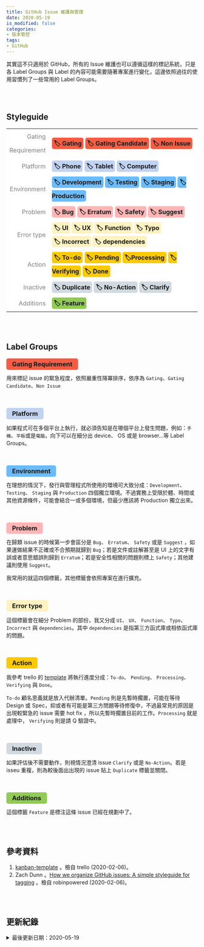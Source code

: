 ```yaml
---
title: GitHub Issue 維護與管理
date: 2020-05-19
is_modified: false
categories:
- 版本管控
tags:
- GitHub
--- 
```


其實這不只適用於 GitHub，所有的 Issue 維護也可以遵循這樣的標記系統，只是各 Label Groups 與 Label 的內容可能需要隨著專案進行變化，這邊依照過往的使用習慣列了一些常用的 Label Groups。

<!--more-->
<br><br> 

## Styleguide 
<table style="width:100%"> 
	<tr style="border-width: 0px;"> 
	  <td style="border-width: 0px;" width="20%" class="group-name">Gating Requirement</td>
      <td style="border-width: 0px;" width="80%"><span class="issue-label gating-requirement">🏷️ Gating</span> <span class="issue-label gating-requirement">🏷️ Gating Candidate</span> <span class="issue-label gating-requirement">🏷️ Non Issue</span>   </td>
    </tr> 
	<tr style="border-width: 0px;"> 
	  <td style="border-width: 0px;" width="20%" class="group-name">Platform</td>
      <td style="border-width: 0px;" width="80%"><span class="issue-label platform">🏷️ Phone</span>  <span class="issue-label platform">🏷️ Tablet</span>  <span class="issue-label platform">🏷️ Computer</span>   </td>
	</tr> 
	<tr  style="border-width: 0px;"> 
	  <td style="border-width: 0px;" width="20%" class="group-name">Environment</td>
      <td style="border-width: 0px;" width="80%"><span class="issue-label environment">🏷️ Development</span>  <span class="issue-label environment">🏷️ Testing</span>  <span class="issue-label environment">🏷️ Staging</span> <span class="issue-label environment">🏷️ Production</span></td>
	</tr> 
    <tr style="border-width: 0px;"> 
	  <td style="border-width: 0px;" width="20%" class="group-name">Problem</td>
      <td style="border-width: 0px;" width="80%"><span class="issue-label problem">🏷️ Bug</span> <span class="issue-label problem">🏷️ Erratum</span> <span class="issue-label problem">🏷️ Safety</span>  <span class="issue-label problem">🏷️ Suggest</span></td>
	</tr> 
    <tr style="border-width: 0px;"> 
	  <td style="border-width: 0px;" width="20%" class="group-name">Error type</td>
      <td style="border-width: 0px;" width="80%"><span class="issue-label error-type">🏷️ UI</span>  <span class="issue-label error-type">🏷️ UX</span> <span class="issue-label error-type">🏷️ Function</span> <span class="issue-label error-type">🏷️ Typo</span> <br> <span class="issue-label error-type">🏷️ Incorrect</span> <span class="issue-label error-type">🏷️ dependencies</span></td>
	</tr> 
    <tr  style="border-width: 0px;"> 
	  <td style="border-width: 0px;" width="20%" class="group-name">Action</td>
      <td style="border-width: 0px;" width="80%"><span class="issue-label action">🏷️ To-do</span> <span class="issue-label action">🏷️ Pending</span> <span class="issue-label action">🏷️Processing</span>   <span class="issue-label action">🏷️ Verifying</span>  <span class="issue-label action">🏷️ Done</span></td>
	</tr> 
    <tr  style="border-width: 0px;"> 
	  <td style="border-width: 0px;" width="20%" class="group-name">Inactive</td>
      <td style="border-width: 0px;" width="80%"><span class="issue-label inactive">🏷️ Duplicate</span> <span class="issue-label inactive">🏷️ No-Action</span> <span class="issue-label inactive">🏷️ Clarify</span>            </td>
	</tr> 
    <tr  style="border-width: 0px;"> 
	  <td style="border-width: 0px;" width="20%" class="group-name">Additions</td>
      <td style="border-width: 0px;" width="80%"><span class="issue-label additions">🏷️ Feature</span></td>
	</tr> 
</table>    

<br><br> 

## Label Groups

### <span class="issue-label groups gating-requirement"> Gating Requirement </span>
用來標記 issue 的緊急程度，依照嚴重性降冪排序，依序為 `Gating`、`Gating Candidate`、`Non Issue`

<br>

### <span class="issue-label groups platform">  Platform </span>
如果程式可在多個平台上執行，就必須告知是在哪個平台上發生問題，例如：`手機`、`平板`或是`電腦`，向下可以在細分出 device、 OS 或是 browser...等 Label Groups。

<br>

### <span class="issue-label groups environment">  Environment </span>
在理想的情況下，發行與管理程式所使用的環境可大致分成：`Development`、 `Testing`、 `Staging` 與 `Production` 四個獨立環境。不過實務上受限於體、時間或其他資源條件，可能會結合一或多個環境，但最少應該將 Production 獨立出來。

<br>

### <span class="issue-label groups problem"> Problem </span>
在歸類 issue 的時候第一步會區分是 `Bug`、 `Erratum`、 `Safety` 或是 `Suggest` ，如果運做結果不正確或不合預期就歸到 `Bug`；若是文件或註解甚至是 UI 上的文字有誤或者意思錯誤則歸到 `Erratum`；若是安全性相關的問題則標上 `Safety`；其他建議則使用 `Suggest`。

我常用的就這四個標籤，其他標籤會依照專案在進行擴充。
 

<br>

### <span class="issue-label groups error-type"> Error type </span>
這個標籤會在細分 Problem 的部份，我又分成 `UI`、 `UX`、 `Function`、 `Typo`、 `Incorrect` 與 `dependencies`。其中 `dependencies` 是指第三方函式庫或相依函式庫的問題。

<br>

### <span class="issue-label groups action"> Action </span>
我參考 trello 的 [template](https://trello.com/b/LGHXvZNL/kanban-template) 將執行進度分成：`To-do`、 `Pending`、 `Processing`、 `Verifying` 與 `Done`。 

`To-do` 顧名思義就是放入代辦清單。`Pending` 則是先暫時擱置，可能在等待 Design 或 Spec，抑或者有可能是第三方問題等待修復中，不過最常見的原因是出現較緊急的 issue 需要 hot fix ，所以先暫時擱置目前的工作。`Processing` 就是處理中， `Verifying` 則是請 Q 驗證中。
  
<br>

### <span class="issue-label groups inactive"> Inactive </span>
如果評估後不需要動作，則視情況澄清 issue `Clarify` 或是 `No-Action`。若是 isseu 重複，則為較後面出出現的 issue 貼上 `Duplicate` 標籤並關閉。

<br>

### <span class="issue-label groups additions"> Additions </span>
這個標籤 `Feature` 是標注這條 issue 已經在規劃中了。

<br><br> 

## 參考資料 
1. [kanban-template](https://trello.com/b/LGHXvZNL/kanban-template) 。檢自 trello (2020-02-06)。
2. Zach Dunn 。[How we organize GitHub issues: A simple styleguide for tagging](https://robinpowered.com/blog/best-practice-system-for-organizing-and-tagging-github-issues/) 。檢自 robinpowered (2020-02-06)。

<br><br> 

## 更新紀錄
<details class="update_stamp">
  <summary>最後更新日期：2020-05-19</summary>
  <ul>
    <li>2020-05-19 發表</li>
    <li>2020-02-06 完稿</li>
  </ul>
</details>


<style>
table {    
  background-color:#ffffff;
  border:0;
  border-collpase:collpase;
  width:200px;
}

tbody{
    background-color:#ffffff;
}

tr {
    background-color:#ffffff;
}

td {
    border-style:solid;
    background-color:#ffffff;
    line-height: 36px;
}

.group-name {
  color:gray;
  text-align:right;
}

.issue-label {
    padding:5px 5px;
    font-weight:bold;
    border-radius:5px;
}

.issue-label.groups { 
    padding: 5px 15px;
}

.issue-label.additions {
    background-color:#91ca55;
}

.issue-label.inactive {
    background-color:#d2dae1;
}

.issue-label.action {
    background-color:#fbca04;
}

.issue-label.error-type {
    background-color:#fef2c0;
}

.issue-label.problem {
    background-color:#FFB5B5;
}


.issue-label.environment {
    background-color:#6abcfd;
}

.issue-label.platform {
    background-color:#c1d3f1;
}

.issue-label.gating-requirement{
    background-color:#f45d43;
} 


</style>
